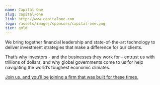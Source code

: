 ```yaml
---
name: Capital One
slug: capital-one
link: http://www.capitalone.com
logo: /assets/images/sponsors/capital-one.png
tier: gold
---
```


We bring together financial leadership and state-of-the-art technology to deliver investment strategies that make a difference for our clients.

That’s why investors - and the businesses they work for - entrust us with trillions of dollars, and why global governments come to us for help navigating the world’s toughest economic climates.

[Join us, and you’ll be joining a firm that was built for these times.](http://www.blackrockoncampus.com/about-us)

